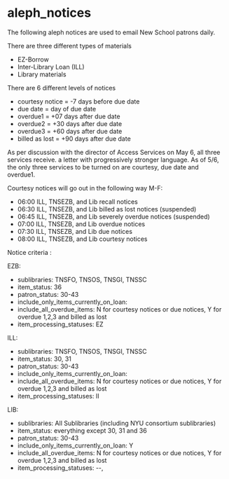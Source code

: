 # aleph_notices

The following aleph notices are used to email New School patrons daily. 

There are three different types of materials

* EZ-Borrow
* Inter-Library Loan (ILL)
* Library materials

There are 6 different levels of notices

* courtesy notice = -7 days before due date
* due date = day of due date
* overdue1 = +07 days after due date
* overdue2 = +30 days after due date
* overdue3 = +60 days after due date
* billed as lost = +90 days after due date

As per discussion with the director of Access Services on May 6, all three services receive. a letter with progressively stronger language.  As of 5/6, the only three services to be turned on are courtesy, due date and overdue1.

Courtesy notices will go out in the following way M-F:

* 06:00 ILL, TNSEZB, and Lib recall notices 
* 06:30 ILL, TNSEZB, and Lib billed as lost notices (suspended)
* 06:45 ILL, TNSEZB, and Lib severely overdue notices (suspended)
* 07:00 ILL, TNSEZB, and Lib overdue notices
* 07:30 ILL, TNSEZB, and Lib due notices 
* 08:00 ILL, TNSEZB, and Lib courtesy notices
 
Notice criteria :

EZB:
* sublibraries: TNSFO, TNSOS, TNSGI, TNSSC
* item_status: 36
* patron_status: 30-43
* include_only_items_currently_on_loan:
* include_all_overdue_items: N for courtesy notices or due notices, Y for overdue 1,2,3 and billed as lost
* item_processing_statuses: EZ

ILL:
* sublibraries: TNSFO, TNSOS, TNSGI, TNSSC
* item_status: 30, 31
* patron_status: 30-43
* include_only_items_currently_on_loan:
* include_all_overdue_items: N for courtesy notices or due notices, Y for overdue 1,2,3 and billed as lost
* item_processing_statuses: II

LIB:
* sublibraries: All Sublibraries (including NYU consortium sublibraries)
* item_status: everything except 30, 31 and 36
* patron_status: 30-43
* include_only_items_currently_on_loan: Y
* include_all_overdue_items: N for courtesy notices or due notices, Y for overdue 1,2,3 and billed as lost
* item_processing_statuses: --,
